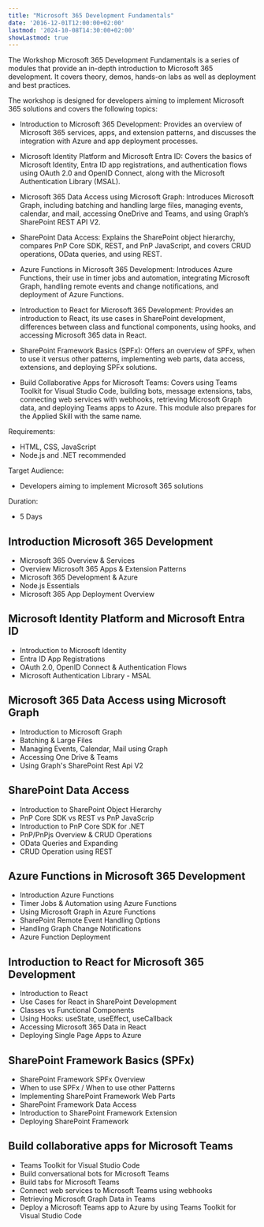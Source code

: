 ```yaml
---
title: "Microsoft 365 Development Fundamentals"
date: '2016-12-01T12:00:00+02:00'
lastmod: '2024-10-08T14:30:00+02:00'
showLastmod: true
---
```


The Workshop Microsoft 365 Development Fundamentals is a series of modules that provide an in-depth introduction to Microsoft 365 development. It covers theory, demos, hands-on labs as well as deployment and best practices.

The workshop is designed for developers aiming to implement Microsoft 365 solutions and covers the following topics:

- Introduction to Microsoft 365 Development: Provides an overview of Microsoft 365 services, apps, and extension patterns, and discusses the integration with Azure and app deployment processes.

- Microsoft Identity Platform and Microsoft Entra ID: Covers the basics of Microsoft Identity, Entra ID app registrations, and authentication flows using OAuth 2.0 and OpenID Connect, along with the Microsoft Authentication Library (MSAL).

- Microsoft 365 Data Access using Microsoft Graph: Introduces Microsoft Graph, including batching and handling large files, managing events, calendar, and mail, accessing OneDrive and Teams, and using Graph’s SharePoint REST API V2.

- SharePoint Data Access: Explains the SharePoint object hierarchy, compares PnP Core SDK, REST, and PnP JavaScript, and covers CRUD operations, OData queries, and using REST.

- Azure Functions in Microsoft 365 Development: Introduces Azure Functions, their use in timer jobs and automation, integrating Microsoft Graph, handling remote events and change notifications, and deployment of Azure Functions.

- Introduction to React for Microsoft 365 Development: Provides an introduction to React, its use cases in SharePoint development, differences between class and functional components, using hooks, and accessing Microsoft 365 data in React.

- SharePoint Framework Basics (SPFx): Offers an overview of SPFx, when to use it versus other patterns, implementing web parts, data access, extensions, and deploying SPFx solutions.

- Build Collaborative Apps for Microsoft Teams: Covers using Teams Toolkit for Visual Studio Code, building bots, message extensions, tabs, connecting web services with webhooks, retrieving Microsoft Graph data, and deploying Teams apps to Azure. This module also prepares for the Applied Skill with the same name.

Requirements:

- HTML, CSS, JavaScript
- Node.js and .NET recommended

Target Audience:

- Developers aiming to implement Microsoft 365 solutions

Duration:

- 5 Days

## Introduction Microsoft 365 Development

- Microsoft 365 Overview & Services
- Overview Microsoft 365 Apps & Extension Patterns
- Microsoft 365 Development & Azure
- Node.js Essentials
- Microsoft 365 App Deployment Overview

## Microsoft Identity Platform and Microsoft Entra ID

- Introduction to Microsoft Identity
- Entra ID App Registrations
- OAuth 2.0, OpenID Connect & Authentication Flows
- Microsoft Authentication Library - MSAL

## Microsoft 365 Data Access using Microsoft Graph

- Introduction to Microsoft Graph
- Batching & Large Files
- Managing Events, Calendar, Mail using Graph
- Accessing One Drive & Teams
- Using Graph's SharePoint Rest Api V2

## SharePoint Data Access

- Introduction to SharePoint Object Hierarchy
- PnP Core SDK vs REST vs PnP JavaScrip
- Introduction to PnP Core SDK for .NET
- PnP/PnPjs Overview & CRUD Operations
- OData Queries and Expanding
- CRUD Operation using REST

## Azure Functions in Microsoft 365 Development

- Introduction Azure Functions
- Timer Jobs & Automation using Azure Functions
- Using Microsoft Graph in Azure Functions
- SharePoint Remote Event Handling Options
- Handling Graph Change Notifications
- Azure Function Deployment

## Introduction to React for Microsoft 365 Development

- Introduction to React
- Use Cases for React in SharePoint Development
- Classes vs Functional Components
- Using Hooks: useState, useEffect, useCallback
- Accessing Microsoft 365 Data in React
- Deploying Single Page Apps to Azure

## SharePoint Framework Basics (SPFx)

- SharePoint Framework SPFx Overview
- When to use SPFx / When to use other Patterns
- Implementing SharePoint Framework Web Parts
- SharePoint Framework Data Access
- Introduction to SharePoint Framework Extension
- Deploying SharePoint Framework

## Build collaborative apps for Microsoft Teams

- Teams Toolkit for Visual Studio Code
- Build conversational bots for Microsoft Teams
- Build tabs for Microsoft Teams
- Connect web services to Microsoft Teams using webhooks
- Retrieving Microsoft Graph Data in Teams
- Deploy a Microsoft Teams app to Azure by using Teams Toolkit for Visual Studio Code

